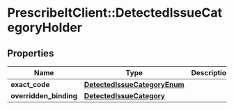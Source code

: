 # PrescribeItClient::DetectedIssueCategoryHolder

## Properties
Name | Type | Description | Notes
------------ | ------------- | ------------- | -------------
**exact_code** | [**DetectedIssueCategoryEnum**](DetectedIssueCategoryEnum.md) |  | [optional] 
**overridden_binding** | [**DetectedIssueCategory**](DetectedIssueCategory.md) |  | [optional] 

